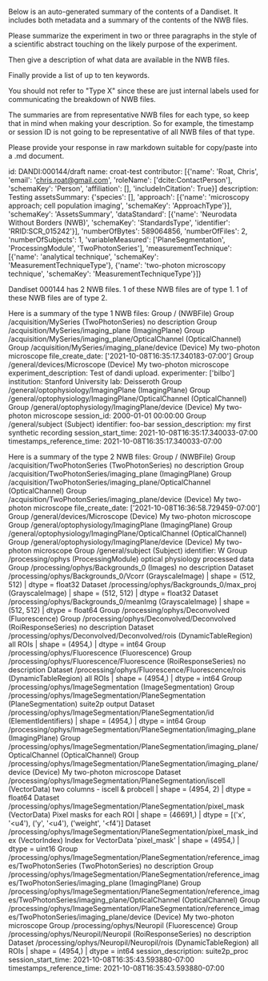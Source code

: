 
Below is an auto-generated summary of the contents of a Dandiset. It includes both metadata and a summary of the contents of the NWB files.

Please summarize the experiment in two or three paragraphs in the style of a scientific abstract touching on the likely purpose of the experiment.

Then give a description of what data are available in the NWB files.

Finally provide a list of up to ten keywords.

You should not refer to "Type X" since these are just internal labels used for communicating the breakdown of NWB files.

The summaries are from representative NWB files for each type, so keep that in mind when making your description. So for example, the timestamp or session ID is not going to be representative of all NWB files of that type.

Please provide your response in raw markdown suitable for copy/paste into a .md document.


id: DANDI:000144/draft
name: croat-test
contributor: [{'name': 'Roat, Chris', 'email': 'chris.roat@gmail.com', 'roleName': ['dcite:ContactPerson'], 'schemaKey': 'Person', 'affiliation': [], 'includeInCitation': True}]
description: Testing
assetsSummary: {'species': [], 'approach': [{'name': 'microscopy approach; cell population imaging', 'schemaKey': 'ApproachType'}], 'schemaKey': 'AssetsSummary', 'dataStandard': [{'name': 'Neurodata Without Borders (NWB)', 'schemaKey': 'StandardsType', 'identifier': 'RRID:SCR_015242'}], 'numberOfBytes': 589064856, 'numberOfFiles': 2, 'numberOfSubjects': 1, 'variableMeasured': ['PlaneSegmentation', 'ProcessingModule', 'TwoPhotonSeries'], 'measurementTechnique': [{'name': 'analytical technique', 'schemaKey': 'MeasurementTechniqueType'}, {'name': 'two-photon microscopy technique', 'schemaKey': 'MeasurementTechniqueType'}]}

Dandiset 000144 has 2 NWB files.
1 of these NWB files are of type 1.
1 of these NWB files are of type 2.


Here is a summary of the type 1 NWB files:
  Group / (NWBFile) 
  Group /acquisition/MySeries (TwoPhotonSeries) no description
  Group /acquisition/MySeries/imaging_plane (ImagingPlane) 
  Group /acquisition/MySeries/imaging_plane/OpticalChannel (OpticalChannel) 
  Group /acquisition/MySeries/imaging_plane/device (Device) My two-photon microscope
  file_create_date: ['2021-10-08T16:35:17.340183-07:00']
  Group /general/devices/Microscope (Device) My two-photon microscope
  experiment_description: Test of dandi upload.
  experimenter: ['bilbo']
  institution: Stanford University
  lab: Deisseroth
  Group /general/optophysiology/ImagingPlane (ImagingPlane) 
  Group /general/optophysiology/ImagingPlane/OpticalChannel (OpticalChannel) 
  Group /general/optophysiology/ImagingPlane/device (Device) My two-photon microscope
  session_id: 2000-01-01 00:00:00
  Group /general/subject (Subject) 
  identifier: foo-bar
  session_description: my first synthetic recording
  session_start_time: 2021-10-08T16:35:17.340033-07:00
  timestamps_reference_time: 2021-10-08T16:35:17.340033-07:00


Here is a summary of the type 2 NWB files:
  Group / (NWBFile) 
  Group /acquisition/TwoPhotonSeries (TwoPhotonSeries) no description
  Group /acquisition/TwoPhotonSeries/imaging_plane (ImagingPlane) 
  Group /acquisition/TwoPhotonSeries/imaging_plane/OpticalChannel (OpticalChannel) 
  Group /acquisition/TwoPhotonSeries/imaging_plane/device (Device) My two-photon microscope
  file_create_date: ['2021-10-08T16:36:58.729459-07:00']
  Group /general/devices/Microscope (Device) My two-photon microscope
  Group /general/optophysiology/ImagingPlane (ImagingPlane) 
  Group /general/optophysiology/ImagingPlane/OpticalChannel (OpticalChannel) 
  Group /general/optophysiology/ImagingPlane/device (Device) My two-photon microscope
  Group /general/subject (Subject) 
  identifier: W
  Group /processing/ophys (ProcessingModule) optical physiology processed data
  Group /processing/ophys/Backgrounds_0 (Images) no description
  Dataset /processing/ophys/Backgrounds_0/Vcorr (GrayscaleImage)  | shape = (512, 512) | dtype = float32
  Dataset /processing/ophys/Backgrounds_0/max_proj (GrayscaleImage)  | shape = (512, 512) | dtype = float32
  Dataset /processing/ophys/Backgrounds_0/meanImg (GrayscaleImage)  | shape = (512, 512) | dtype = float64
  Group /processing/ophys/Deconvolved (Fluorescence) 
  Group /processing/ophys/Deconvolved/Deconvolved (RoiResponseSeries) no description
  Dataset /processing/ophys/Deconvolved/Deconvolved/rois (DynamicTableRegion) all ROIs | shape = (4954,) | dtype = int64
  Group /processing/ophys/Fluorescence (Fluorescence) 
  Group /processing/ophys/Fluorescence/Fluorescence (RoiResponseSeries) no description
  Dataset /processing/ophys/Fluorescence/Fluorescence/rois (DynamicTableRegion) all ROIs | shape = (4954,) | dtype = int64
  Group /processing/ophys/ImageSegmentation (ImageSegmentation) 
  Group /processing/ophys/ImageSegmentation/PlaneSegmentation (PlaneSegmentation) suite2p output
  Dataset /processing/ophys/ImageSegmentation/PlaneSegmentation/id (ElementIdentifiers)  | shape = (4954,) | dtype = int64
  Group /processing/ophys/ImageSegmentation/PlaneSegmentation/imaging_plane (ImagingPlane) 
  Group /processing/ophys/ImageSegmentation/PlaneSegmentation/imaging_plane/OpticalChannel (OpticalChannel) 
  Group /processing/ophys/ImageSegmentation/PlaneSegmentation/imaging_plane/device (Device) My two-photon microscope
  Dataset /processing/ophys/ImageSegmentation/PlaneSegmentation/iscell (VectorData) two columns - iscell & probcell | shape = (4954, 2) | dtype = float64
  Dataset /processing/ophys/ImageSegmentation/PlaneSegmentation/pixel_mask (VectorData) Pixel masks for each ROI | shape = (46691,) | dtype = [('x', '<u4'), ('y', '<u4'), ('weight', '<f4')]
  Dataset /processing/ophys/ImageSegmentation/PlaneSegmentation/pixel_mask_index (VectorIndex) Index for VectorData 'pixel_mask' | shape = (4954,) | dtype = uint16
  Group /processing/ophys/ImageSegmentation/PlaneSegmentation/reference_images/TwoPhotonSeries (TwoPhotonSeries) no description
  Group /processing/ophys/ImageSegmentation/PlaneSegmentation/reference_images/TwoPhotonSeries/imaging_plane (ImagingPlane) 
  Group /processing/ophys/ImageSegmentation/PlaneSegmentation/reference_images/TwoPhotonSeries/imaging_plane/OpticalChannel (OpticalChannel) 
  Group /processing/ophys/ImageSegmentation/PlaneSegmentation/reference_images/TwoPhotonSeries/imaging_plane/device (Device) My two-photon microscope
  Group /processing/ophys/Neuropil (Fluorescence) 
  Group /processing/ophys/Neuropil/Neuropil (RoiResponseSeries) no description
  Dataset /processing/ophys/Neuropil/Neuropil/rois (DynamicTableRegion) all ROIs | shape = (4954,) | dtype = int64
  session_description: suite2p_proc
  session_start_time: 2021-10-08T16:35:43.593880-07:00
  timestamps_reference_time: 2021-10-08T16:35:43.593880-07:00
